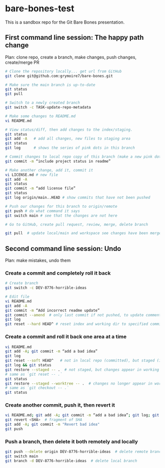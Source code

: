 # bare-bones-test

This is a sandbox repo for the Git Bare Bones presentation.

## First command line session:  The happy path change

Plan: clone repo, create a branch, make changes, push changes, create/merge PR

```bash
# Clone the repository locally... get url from GitHub
git clone git@github.com:grymoire7/bare-bones.git

# Make sure the main branch is up-to-date
git status
git pull

# Switch to a newly created branch
git switch -c TASK-update-repo-metadata

# Make some changes to README.md
vi README.md

# View status/diff, then add changes to the index/staging.
git status
git add -A   # add all changes, new files to staging area
git status
git log      # shows the series of pink dots in this branch

# Commit changes to local repo copy of this branch (make a new pink dot)
git commit -m “include project status in readme”

# Make another change, add it, commit it
vi LICENSE.md # new file
git add -A
git status
git commit -m “add license file”
git status
git log origin/main..HEAD # show commits that have not been pushed

# Push our changes for this branch to origin/remote
git push # do what command it says
git switch main # see that the changes are not here

# Go to GitHub, create pull request, review, merge, delete branch

git pull  # update local/main and workspace see changes have been merged
```

## Second command line session: Undo
Plan: make mistakes, undo them

### Create a commit and completely roll it back
```bash
# Create branch
git switch -c DEV-8776-horrible-ideas

# Edit file
vi README.md
git add -A
git commit -m “Add incorrect readme update”
git commit --amend  # only last commit if not pushed, to update comment
git log
git reset --hard HEAD^ # reset index and working dir to specified commit
```

### Create a commit and roll it back one area at a time
```bash
vi README.md
git add -A; git commit -m “add a bad idea”
git log
git reset --soft HEAD^   # not in local repo (committed), but staged (in index)
git log && git status
git restore --staged -- .  # not staged, but changes appear in working directory
# same as `git reset -- .`
git status
git restore --staged --worktree -- .  # changes no longer appear in working directory
# same as `git checkout -- .`
git status
```

### Create another commit, push it, then revert it
```bash
vi README.md; git add -A; git commit -m “add a bad idea”; git log; git push
git revert <SHA>  # fragment of SHA
git add -A; git commit -m "Revert bad idea"
git push
```

### Push a branch, then delete it both remotely and locally
```bash
git push --delete origin DEV-8776-horrible-ideas  # delete remote branch
git switch main
git branch -d DEV-8776-horrible-ideas  # delete local branch
```


